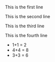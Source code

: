 This is the first line


This is the second line


This is the third line



This is the fourth line
* 1+1 = 2
* 4+4 = 8
* 3+3 = 6
